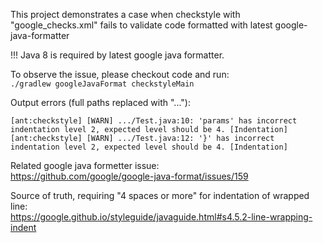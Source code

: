 This project demonstrates a case when checkstyle with "google_checks.xml" fails to validate code formatted with latest google-java-formatter  

!!! Java 8 is required by latest google java formatter.

To observe the issue, please checkout code and run:  
`./gradlew googleJavaFormat checkstyleMain`

Output errors (full paths replaced with "..."):
```
[ant:checkstyle] [WARN] .../Test.java:10: 'params' has incorrect indentation level 2, expected level should be 4. [Indentation]
[ant:checkstyle] [WARN] .../Test.java:12: '}' has incorrect indentation level 2, expected level should be 4. [Indentation]
```

Related google java formetter issue:  
https://github.com/google/google-java-format/issues/159  

Source of truth, requiring "4 spaces or more" for indentation of wrapped line:  
https://google.github.io/styleguide/javaguide.html#s4.5.2-line-wrapping-indent
